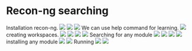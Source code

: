 # Recon-ng searching 
Installation recon-ng.
![](my_project/2025-03-20_04-43.png)
![](my_project/Screenshot_2025-03-20_04-35-20.png)
![](my_project/Screenshot_2025-03-20_04-46-32.png)
We can use help command for learning.
![](my_project/Screenshot_2025-03-20_04-48-20.png)
creating workspaces.
![](my_project/Screenshot_2025-03-20_04-53-24.png)
![](my_project/Screenshot_2025-03-20_04-55-08.png)
![](my_project/Screenshot_2025-03-20_04-57-16.png)
![](my_project/Screenshot_2025-03-20_04-58-20.png)
Searching for any module
![](my_project/Screenshot_2025-03-20_05-04-32.png)
![](my_project/Screenshot_2025-03-20_08-28-06.png)
![](my_project/Screenshot_2025-03-20_08-28-06.png)
![](my_project/Screenshot_2025-03-20_08-29-07.png)
installing any module 
![](my_project/Screenshot_2025-03-20_08-40-02.png)
![](my_project/Screenshot_2025-03-20_08-40-49.png)
Running
![](my_project/Screenshot_2025-03-20_08-43-16.png)
![](my_project/Screenshot_2025-03-20_08-44-56.png)
